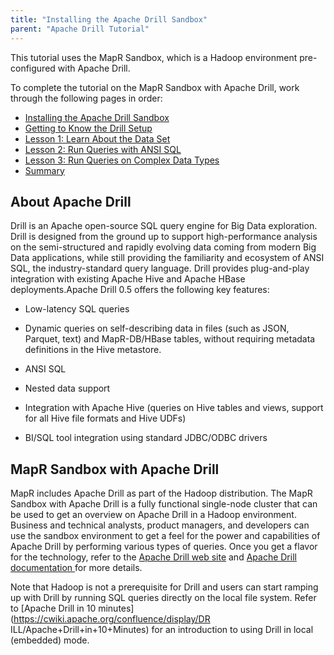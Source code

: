 ```yaml
---
title: "Installing the Apache Drill Sandbox"
parent: "Apache Drill Tutorial"
---
```

This tutorial uses the MapR Sandbox, which is a Hadoop environment pre-configured with Apache Drill.

To complete the tutorial on the MapR Sandbox with Apache Drill, work through
the following pages in order:

  * [Installing the Apache Drill Sandbox](/confluence/display/DRILL/Installing+the+Apache+Drill+Sandbox)
  * [Getting to Know the Drill Setup](/confluence/display/DRILL/Getting+to+Know+the+Drill+Setup)
  * [Lesson 1: Learn About the Data Set](/confluence/display/DRILL/Lesson+1%3A+Learn+About+the+Data+Set)
  * [Lesson 2: Run Queries with ANSI SQL](/confluence/display/DRILL/Lesson+2%3A+Run+Queries+with+ANSI+SQL)
  * [Lesson 3: Run Queries on Complex Data Types](/confluence/display/DRILL/Lesson+3%3A+Run+Queries+on+Complex+Data+Types)
  * [Summary](/confluence/display/DRILL/Summary)

## About Apache Drill

Drill is an Apache open-source SQL query engine for Big Data exploration.
Drill is designed from the ground up to support high-performance analysis on
the semi-structured and rapidly evolving data coming from modern Big Data
applications, while still providing the familiarity and ecosystem of ANSI SQL,
the industry-standard query language. Drill provides plug-and-play integration
with existing Apache Hive and Apache HBase deployments.Apache Drill 0.5 offers
the following key features:

  * Low-latency SQL queries

  * Dynamic queries on self-describing data in files (such as JSON, Parquet, text) and MapR-DB/HBase tables, without requiring metadata definitions in the Hive metastore.

  * ANSI SQL

  * Nested data support

  * Integration with Apache Hive (queries on Hive tables and views, support for all Hive file formats and Hive UDFs)

  * BI/SQL tool integration using standard JDBC/ODBC drivers

## MapR Sandbox with Apache Drill

MapR includes Apache Drill as part of the Hadoop distribution. The MapR
Sandbox with Apache Drill is a fully functional single-node cluster that can
be used to get an overview on Apache Drill in a Hadoop environment. Business
and technical analysts, product managers, and developers can use the sandbox
environment to get a feel for the power and capabilities of Apache Drill by
performing various types of queries. Once you get a flavor for the technology,
refer to the [Apache Drill web site](http://incubator.apache.org/drill/) and
[Apache Drill documentation
](https://cwiki.apache.org/confluence/display/DRILL/Apache+Drill+Wiki)for more
details.

Note that Hadoop is not a prerequisite for Drill and users can start ramping
up with Drill by running SQL queries directly on the local file system. Refer
to [Apache Drill in 10 minutes](https://cwiki.apache.org/confluence/display/DR
ILL/Apache+Drill+in+10+Minutes) for an introduction to using Drill in local
(embedded) mode.